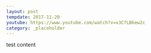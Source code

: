 ```yaml
---
layout: post
tempdate: 2017-11-20
youtube: https://www.youtube.com/watch?v=x3CfLBkew2c
category: _placeholder
---
```

test content